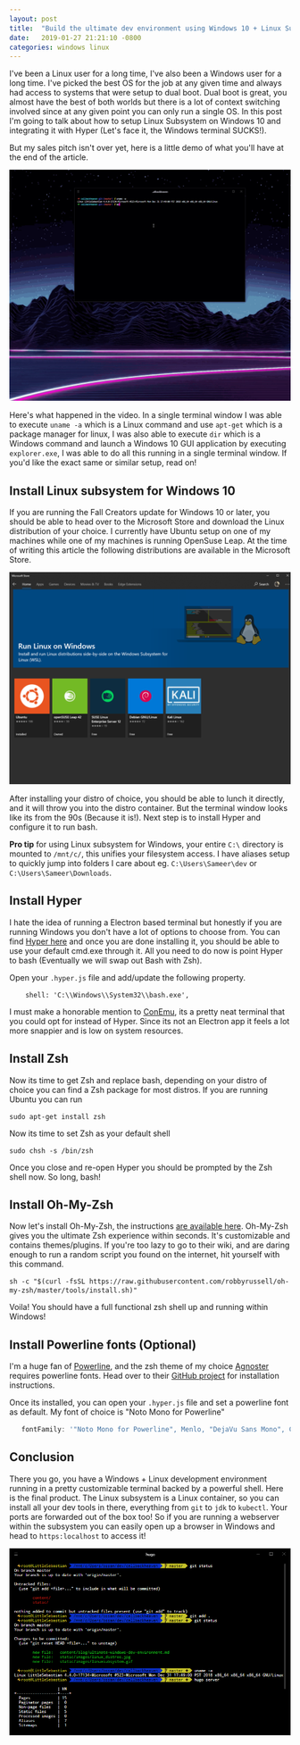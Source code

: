 ```yaml
---
layout: post
title:  "Build the ultimate dev environment using Windows 10 + Linux Subsystem + HyperJS + Zsh + Oh-My-Zsh"
date:   2019-01-27 21:21:10 -0800
categories: windows linux
---
```


I've been a Linux user for a long time, I've also been a Windows user for a long time. I've picked the best OS for the job at any given time and always had access to systems that were setup to dual boot. Dual boot is great, you almost have the best of both worlds but there is a lot of context switching involved since at any given point you can only run a single OS. In this post I'm going to talk about how to setup Linux Subsystem on Windows 10 and integrating it with Hyper (Let's face it, the Windows terminal SUCKS!).

But my sales pitch isn't over yet, here is a little demo of what you'll have at the end of the article.

![Linux subsystem in action!](/assets/img/linuxsubsystem.gif)

Here's what happened in the video. In a single terminal window I was able to execute `uname -a` which is a Linux command and use `apt-get` which is a package manager for linux, I was also able to execute `dir` which is a Windows command and launch a Windows 10 GUI application by executing `explorer.exe`, I was able to do all this running in a single terminal window. If you'd like the exact same or similar setup, read on!


## Install Linux subsystem for Windows 10

If you are running the Fall Creators update for Windows 10 or later, you should be able to head over to the Microsoft Store and download the Linux distribution of your choice. I currently have Ubuntu setup on one of my machines while one of my machines is running OpenSuse Leap. At the time of writing this article the following distributions are available in the Microsoft Store. 

![Linux distros available in the Microsoft Store!](/assets/img/linux_distros.jpg)


After installing your distro of choice, you should be able to lunch it directly, and it will throw you into the distro container. But the terminal window looks like its from the 90s (Because it is!). Next step is to install Hyper and configure it to run bash.

**Pro tip** for using Linux subsystem for Windows, your entire `C:\` directory is mounted to `/mnt/c/`, this unifies your filesystem access. I have aliases setup to quickly jump into folders I care about eg. `C:\Users\Sameer\dev` or `C:\Users\Sameer\Downloads`.


## Install Hyper

I hate the idea of running a Electron based terminal but honestly if you are running Windows you don't have a lot of options to choose from. You can find [Hyper here](https://hyper.is/) and once you are done installing it, you should be able to use your default cmd.exe through it. All you need to do now is point Hyper to bash (Eventually we will swap out Bash with Zsh).

Open your `.hyper.js` file and add/update the following property.

```
    shell: 'C:\\Windows\\System32\\bash.exe',
```

I must make a honorable mention to [ConEmu](https://conemu.github.io/), its a pretty neat terminal that you could opt for instead of Hyper. Since its not an Electron app it feels a lot more snappier and is low on system resources. 


## Install Zsh

Now its time to get Zsh and replace bash, depending on your distro of choice you can find a Zsh package for most distros. If you are running Ubuntu you can run
```
sudo apt-get install zsh
```

Now its time to set Zsh as your default shell

```
sudo chsh -s /bin/zsh
```

Once you close and re-open Hyper you should be prompted by the Zsh shell now. So long, bash!

## Install Oh-My-Zsh

Now let's install Oh-My-Zsh, the instructions [are available here](https://github.com/robbyrussell/oh-my-zsh). Oh-My-Zsh gives you the ultimate Zsh experience within seconds. It's customizable and contains themes/plugins. If you're too lazy to go to their wiki, and are daring enough to run a random script you found on the internet, hit yourself with this command.

```
sh -c "$(curl -fsSL https://raw.githubusercontent.com/robbyrussell/oh-my-zsh/master/tools/install.sh)"
```

Voila! You should have a full functional zsh shell up and running within Windows!

## Install Powerline fonts (Optional)

I'm a huge fan of [Powerline](https://github.com/powerline), and the zsh theme of my choice [Agnoster](https://github.com/agnoster/agnoster-zsh-theme) requires powerline fonts. Head over to their [GitHub project](https://github.com/powerline/fonts) for installation instructions.

Once its installed, you can open your `.hyper.js` file and set a powerline font as default. My font of choice is "Noto Mono for Powerline"

```javascript
   fontFamily: '"Noto Mono for Powerline", Menlo, "DejaVu Sans Mono", Consolas, "Lucida Console", monospace',
```

## Conclusion

There you go, you have a Windows + Linux development environment running in a pretty customizable terminal backed by a powerful shell. Here is the final product. The Linux subsystem is a Linux container, so you can install all your dev tools in there, everything from `git` to `jdk` to `kubectl`. Your ports are forwarded out of the box too! So if you are running a webserver within the subsystem you can easily open up a browser in Windows and head to `https:localhost` to access it! 

![Final Product](/assets/img/final.jpg)